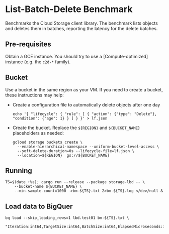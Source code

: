 # List-Batch-Delete Benchmark

Benchmarks the Cloud Storage client library. The benchmark lists objects and
deletes them in batches, reporting the latency for the delete batches.

## Pre-requisites

Obtain a GCE instance. You should try to use a \[Compute-optimized\] instance
(e.g. the `c2d-*` family).

## Bucket

Use a bucket in the same region as your VM. If you need to create a bucket,
these instructions may help:

- Create a configuration file to automatically delete objects after one day

  ```shell
  echo '{ "lifecycle": { "rule": [ { "action": {"type": "Delete"}, "condition": {"age": 1} } ] } }' > lf.json
  ```

- Create the bucket. Replace the `${REGION}` and `${BUCKET_NAME}` placeholders
  as needed:

  ```shell
  gcloud storage buckets create \
    --enable-hierarchical-namespace --uniform-bucket-level-access \
    --soft-delete-duration=0s --lifecycle-file=lf.json \
    --location=${REGION}  gs://${BUCKET_NAME}
  ```

## Running

```shell
TS=$(date +%s); cargo run --release --package storage-lbd -- \
    --bucket-name ${BUCKET_NAME} \
    --min-sample-count=1000  >bm-${TS}.txt 2>bm-${TS}.log </dev/null &
```

## Load data to BigQuer

```shell
bq load --skip_leading_rows=1 lbd.test01 bm-${TS}.txt \
    "Iteration:int64,TargetSize:int64,BatchSize:int64,ElapsedMicroseconds:int64,RelativeMicroseconds:int64,ErrorCount:int64"
```
